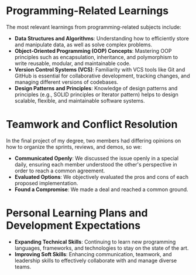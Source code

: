# Programming-Related Learnings
The most relevant learnings from programming-related subjects include:

- **Data Structures and Algorithms**: Understanding how to efficiently store and manipulate data, as well as solve complex problems.
- **Object-Oriented Programming (OOP) Concepts**: Mastering OOP principles such as encapsulation, inheritance, and polymorphism to write reusable, modular, and maintainable code.
- **Version Control Systems (VCS)**: Familiarity with VCS tools like Git and GitHub is essential for collaborative development, tracking changes, and managing different versions of codebases.
- **Design Patterns and Principles**: Knowledge of design patterns and principles (e.g., SOLID principles or Iterator pattern) helps to design scalable, flexible, and maintainable software systems.

# Teamwork and Conflict Resolution
In the final project of my degree, two members had differing opinions on how to organize the sprints, reviews, and demos, so we:

- **Communicated Openly**: We discussed the issue openly in a special daily, ensuring each member understood the other's perspective in order to reach a common agreement.
- **Evaluated Options**: We objectively evaluated the pros and cons of each proposed implementation.
- **Found a Compromise**: We made a deal and reached a common ground.

# Personal Learning Plans and Development Expectations

- **Expanding Technical Skills**: Continuing to learn new programming languages, frameworks, and technologies to stay on the state of the art.
- **Improving Soft Skills**: Enhancing communication, teamwork, and leadership skills to effectively collaborate with and manage diverse teams.

